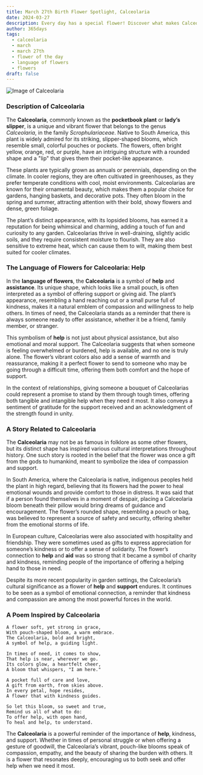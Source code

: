 ```yaml
---
title: March 27th Birth Flower Spotlight, Calceolaria
date: 2024-03-27
description: Every day has a special flower! Discover what makes Calceolaria unique as today’s birth flower and its symbolic meaning.
author: 365days
tags:
  - calceolaria
  - march
  - march 27th
  - flower of the day
  - language of flowers
  - flowers
draft: false
---
```


![Image of Calceolaria](https://cdn.pixabay.com/photo/2018/03/15/17/43/plant-3228944_640.jpg#center)


### Description of Calceolaria

The **Calceolaria**, commonly known as the **pocketbook plant** or **lady’s slipper**, is a unique and vibrant flower that belongs to the genus _Calceolaria_, in the family _Scrophulariaceae_. Native to South America, this plant is widely admired for its striking, slipper-shaped blooms, which resemble small, colorful pouches or pockets. The flowers, often bright yellow, orange, red, or purple, have an intriguing structure with a rounded shape and a "lip" that gives them their pocket-like appearance.

These plants are typically grown as annuals or perennials, depending on the climate. In cooler regions, they are often cultivated in greenhouses, as they prefer temperate conditions with cool, moist environments. Calceolarias are known for their ornamental beauty, which makes them a popular choice for gardens, hanging baskets, and decorative pots. They often bloom in the spring and summer, attracting attention with their bold, showy flowers and dense, green foliage.

The plant’s distinct appearance, with its lopsided blooms, has earned it a reputation for being whimsical and charming, adding a touch of fun and curiosity to any garden. Calceolarias thrive in well-draining, slightly acidic soils, and they require consistent moisture to flourish. They are also sensitive to extreme heat, which can cause them to wilt, making them best suited for cooler climates.

### The Language of Flowers for Calceolaria: Help

In the **language of flowers**, the **Calceolaria** is a symbol of **help** and **assistance**. Its unique shape, which looks like a small pouch, is often interpreted as a symbol of offering support or giving aid. The plant’s appearance, resembling a hand reaching out or a small purse full of kindness, makes it a natural emblem of compassion and willingness to help others. In times of need, the Calceolaria stands as a reminder that there is always someone ready to offer assistance, whether it be a friend, family member, or stranger.

This symbolism of **help** is not just about physical assistance, but also emotional and moral support. The Calceolaria suggests that when someone is feeling overwhelmed or burdened, help is available, and no one is truly alone. The flower’s vibrant colors also add a sense of warmth and reassurance, making it a perfect flower to send to someone who may be going through a difficult time, offering them both comfort and the hope of support.

In the context of relationships, giving someone a bouquet of Calceolarias could represent a promise to stand by them through tough times, offering both tangible and intangible help when they need it most. It also conveys a sentiment of gratitude for the support received and an acknowledgment of the strength found in unity.

### A Story Related to Calceolaria

The **Calceolaria** may not be as famous in folklore as some other flowers, but its distinct shape has inspired various cultural interpretations throughout history. One such story is rooted in the belief that the flower was once a gift from the gods to humankind, meant to symbolize the idea of compassion and support.

In South America, where the Calceolaria is native, indigenous peoples held the plant in high regard, believing that its flowers had the power to heal emotional wounds and provide comfort to those in distress. It was said that if a person found themselves in a moment of despair, placing a Calceolaria bloom beneath their pillow would bring dreams of guidance and encouragement. The flower’s rounded shape, resembling a pouch or bag, was believed to represent a source of safety and security, offering shelter from the emotional storms of life.

In European culture, Calceolarias were also associated with hospitality and friendship. They were sometimes used as gifts to express appreciation for someone’s kindness or to offer a sense of solidarity. The flower’s connection to **help** and **aid** was so strong that it became a symbol of charity and kindness, reminding people of the importance of offering a helping hand to those in need.

Despite its more recent popularity in garden settings, the Calceolaria’s cultural significance as a flower of **help** and **support** endures. It continues to be seen as a symbol of emotional connection, a reminder that kindness and compassion are among the most powerful forces in the world.

### A Poem Inspired by Calceolaria

```
A flower soft, yet strong in grace,  
With pouch-shaped bloom, a warm embrace.  
The Calceolaria, bold and bright,  
A symbol of help, a guiding light.  

In times of need, it comes to show,  
That help is near, wherever we go.  
Its colors glow, a heartfelt cheer,  
A bloom that whispers, "I am here."  

A pocket full of care and love,  
A gift from earth, from skies above.  
In every petal, hope resides,  
A flower that with kindness guides.  

So let this bloom, so sweet and true,  
Remind us all of what to do:  
To offer help, with open hand,  
To heal and help, to understand.  
```

The **Calceolaria** is a powerful reminder of the importance of **help**, kindness, and support. Whether in times of personal struggle or when offering a gesture of goodwill, the Calceolaria’s vibrant, pouch-like blooms speak of compassion, empathy, and the beauty of sharing the burden with others. It is a flower that resonates deeply, encouraging us to both seek and offer help when we need it most.

